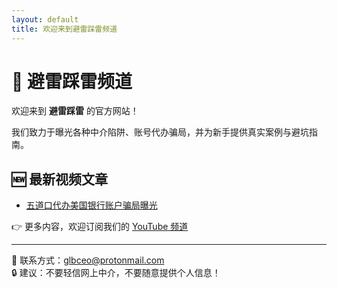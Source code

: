 ```yaml
---
layout: default
title: 欢迎来到避雷踩雷频道
---
```


# 🎯 避雷踩雷频道

欢迎来到 **避雷踩雷** 的官方网站！

我们致力于曝光各种中介陷阱、账号代办骗局，并为新手提供真实案例与避坑指南。

## 🆕 最新视频文章

- [五道口代办美国银行账户骗局曝光](./posts/wudaokou-fraud.html)

👉 更多内容，欢迎订阅我们的 [YouTube 频道](https://www.youtube.com/@glbceo)

---

📧 联系方式：glbceo@protonmail.com  
🔒 建议：不要轻信网上中介，不要随意提供个人信息！
